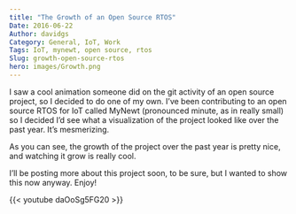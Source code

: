 ```yaml
---
title: "The Growth of an Open Source RTOS"
Date: 2016-06-22
Author: davidgs
Category: General, IoT, Work
Tags: IoT, mynewt, open source, rtos
Slug: growth-open-source-rtos
hero: images/Growth.png
---
```


I saw a cool animation someone did on the git activity of an open source project, so I decided to do one of my own. I’ve been contributing to an open source RTOS for IoT called MyNewt (pronounced minute, as in really small) so I decided I’d see what a visualization of the project looked like over the past year. It’s mesmerizing.

As you can see, the growth of the project over the past year is pretty nice, and watching it grow is really cool.

I’ll be posting more about this project soon, to be sure, but I wanted to show this now anyway. Enjoy!

{{< youtube daOoSg5FG20 >}}
